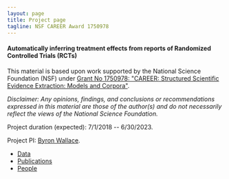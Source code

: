 ```yaml
---
layout: page
title: Project page
tagline: NSF CAREER Award 1750978
---
```


#### Automatically inferring treatment effects from reports of Randomized Controlled Trials (RCTs)

This material is based upon work supported by the National Science Foundation (NSF) under [Grant No 1750978: "CAREER: Structured Scientific Evidence Extraction: Models and Corpora"](https://www.nsf.gov/awardsearch/showAward?AWD_ID=1750978).


*Disclaimer: Any opinions, findings, and conclusions or recommendations expressed in this material are those of the author(s) and do not necessarily reflect the views of the National Science Foundation.*

Project duration (expected): 7/1/2018 -- 6/30/2023.

Project PI: [Byron Wallace](http://www.byronwallace.com).


- [Data](pages/overview.html)
- [Publications](pages/independent_site.html)
- [People](pages/user_site.html)

 
